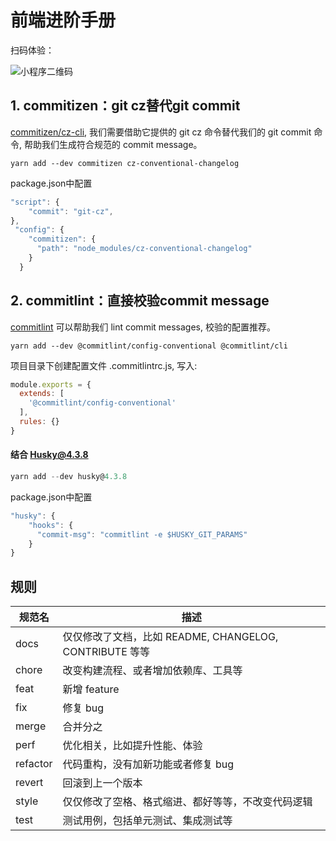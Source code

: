 # 前端进阶手册

扫码体验：

![小程序二维码](https://cdn.jsdelivr.net/gh/claude-hub/WeChatApplets@main/images/%E5%B0%8F%E7%A8%8B%E5%BA%8F.jpg)

## 1. commitizen：git cz替代git commit

[commitizen/cz-cli](https://github.com/commitizen/cz-cli), 我们需要借助它提供的 git cz 命令替代我们的 git commit 命令, 帮助我们生成符合规范的 commit message。

```
yarn add --dev commitizen cz-conventional-changelog
```

package.json中配置

```javascript
"script": {
    "commit": "git-cz",
},
 "config": {
    "commitizen": {
      "path": "node_modules/cz-conventional-changelog"
    }
  }

```

## 2. commitlint：直接校验commit message

[commitlint](https://github.com/conventional-changelog/commitlint) 可以帮助我们 lint commit messages, 校验的配置推荐。

```
yarn add --dev @commitlint/config-conventional @commitlint/cli
```

项目目录下创建配置文件 .commitlintrc.js, 写入:

```javascript
module.exports = {
  extends: [
    '@commitlint/config-conventional'
  ],
  rules: {}
}

```

#### 结合 Husky@4.3.8

```javascript
yarn add --dev husky@4.3.8
```
package.json中配置
```javascript
"husky": {
    "hooks": {
      "commit-msg": "commitlint -e $HUSKY_GIT_PARAMS"
    }
}
```


## 规则

| 规范名   | 描述                                                     |
| -------- | ------------------------------------------------------- |
| docs     | 仅仅修改了文档，比如 README, CHANGELOG, CONTRIBUTE 等等   |
| chore    | 改变构建流程、或者增加依赖库、工具等                       |
| feat     | 新增 feature                                            |
| fix      | 修复 bug                                                |
| merge    | 合并分之                                                |
| perf     | 优化相关，比如提升性能、体验                              |
| refactor | 代码重构，没有加新功能或者修复 bug                        |
| revert   | 回滚到上一个版本                                         |
| style    | 仅仅修改了空格、格式缩进、都好等等，不改变代码逻辑          |
| test     | 测试用例，包括单元测试、集成测试等                         |